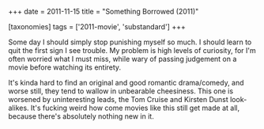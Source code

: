 +++
date = 2011-11-15
title = "Something Borrowed (2011)"

[taxonomies]
tags = ['2011-movie', 'substandard']
+++

Some day I should simply stop punishing myself so much. I should learn
to quit the first sign I see trouble. My problem is high levels of
curiosity, for I\'m often worried what I must miss, while wary of
passing judgement on a movie before watching its entirety.

It\'s kinda hard to find an original and good romantic drama/comedy, and
worse still, they tend to wallow in unbearable cheesiness. This one is
worsened by uninteresting leads, the Tom Cruise and Kirsten Dunst
look-alikes. It\'s fucking weird how come movies like this still get
made at all, because there\'s absolutely nothing new in it.
